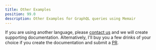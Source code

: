 ```yaml
---
title: Other Examples
position: 99.0
description: Other Examples for GraphQL queries using Memair
---
```


If you are using another language, please [contact us](https://blog.memair.com/community/contact) and we will create supporting documentation. Alternatively, I'll buy you a few drinks of your choice if you create the documentation and submit a [PR](https://github.com/memair/docs).
